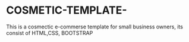 # COSMETIC-TEMPLATE-
This is a cosmectic e-commerse template for small business owners, its consist of HTML,CSS, BOOTSTRAP  


